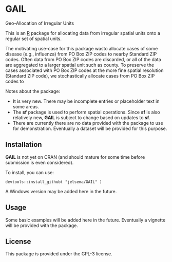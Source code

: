 GAIL
====

Geo-Allocation of Irregular Units

This is an [R](https://cran.r-project.org/) package for allocating data from irregular spatial units onto a regular set of spatial units.

The motivating use-case for this package wasto allocate cases of some disease (e.g., influenza) from PO Box ZIP codes to nearby Standard ZIP codes. Often data from PO Box ZIP codes are discarded, or all of the data are aggregated to a larger spatial unit such as county. To preserve the cases associated with PO Box ZIP codes at the more fine spatial resolution (Standard ZIP code), we stochastically allocate cases from PO Box ZIP codes to 

Notes about the package:

- It is very new. There may be incomplete entries or placeholder text in some areas.
- The **sf** package is used to perform spatial operations. Since **sf** is also relatively new, **GAIL** is subject to change based on updates to **sf**.
- There are currently there are no data provided with the package to use for demonstration. Eventually a dataset will be provided for this purpose.

## Installation

**GAIL** is not yet on CRAN (and should mature for some time before submission is even considered).

To install, you can use:

`devtools::install_github( "jelsema/GAIL" )`

A Windows version may be added here in the future.

## Usage

Some basic examples will be added here in the future. Eventually a vignette will be provided with the package.

## License

This package is provided under the GPL-3 license.
